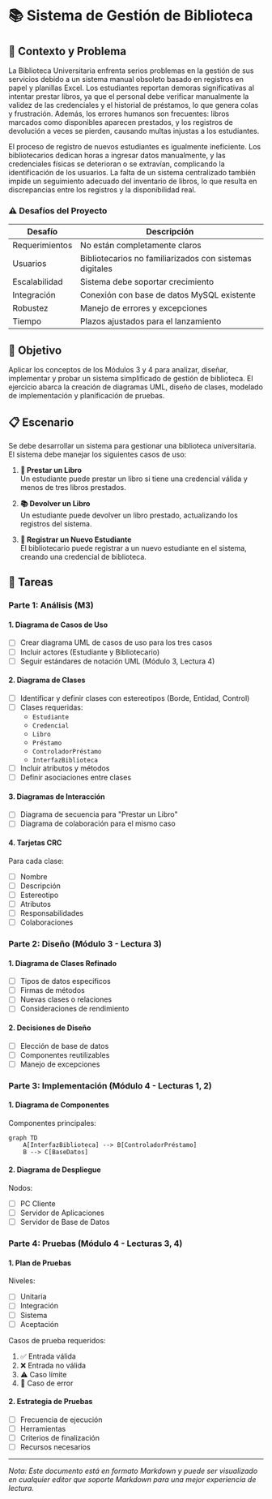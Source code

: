 # 📚 Sistema de Gestión de Biblioteca

## 🎯 Contexto y Problema

La Biblioteca Universitaria enfrenta serios problemas en la gestión de sus servicios debido a un sistema manual obsoleto basado en registros en papel y planillas Excel. Los estudiantes reportan demoras significativas al intentar prestar libros, ya que el personal debe verificar manualmente la validez de las credenciales y el historial de préstamos, lo que genera colas y frustración. Además, los errores humanos son frecuentes: libros marcados como disponibles aparecen prestados, y los registros de devolución a veces se pierden, causando multas injustas a los estudiantes.

El proceso de registro de nuevos estudiantes es igualmente ineficiente. Los bibliotecarios dedican horas a ingresar datos manualmente, y las credenciales físicas se deterioran o se extravían, complicando la identificación de los usuarios. La falta de un sistema centralizado también impide un seguimiento adecuado del inventario de libros, lo que resulta en discrepancias entre los registros y la disponibilidad real.

### ⚠️ Desafíos del Proyecto

| Desafío | Descripción |
|---------|-------------|
| Requerimientos | No están completamente claros |
| Usuarios | Bibliotecarios no familiarizados con sistemas digitales |
| Escalabilidad | Sistema debe soportar crecimiento |
| Integración | Conexión con base de datos MySQL existente |
| Robustez | Manejo de errores y excepciones |
| Tiempo | Plazos ajustados para el lanzamiento |

## 🎯 Objetivo

Aplicar los conceptos de los Módulos 3 y 4 para analizar, diseñar, implementar y probar un sistema simplificado de gestión de biblioteca. El ejercicio abarca la creación de diagramas UML, diseño de clases, modelado de implementación y planificación de pruebas.

## 📋 Escenario

Se debe desarrollar un sistema para gestionar una biblioteca universitaria. El sistema debe manejar los siguientes casos de uso:

1. **📖 Prestar un Libro**  
   Un estudiante puede prestar un libro si tiene una credencial válida y menos de tres libros prestados.

2. **📚 Devolver un Libro**  
   Un estudiante puede devolver un libro prestado, actualizando los registros del sistema.

3. **👤 Registrar un Nuevo Estudiante**  
   El bibliotecario puede registrar a un nuevo estudiante en el sistema, creando una credencial de biblioteca.

## 📝 Tareas

### Parte 1: Análisis (M3)

#### 1. Diagrama de Casos de Uso
- [ ] Crear diagrama UML de casos de uso para los tres casos
- [ ] Incluir actores (Estudiante y Bibliotecario)
- [ ] Seguir estándares de notación UML (Módulo 3, Lectura 4)

#### 2. Diagrama de Clases
- [ ] Identificar y definir clases con estereotipos (Borde, Entidad, Control)
- [ ] Clases requeridas:
  - `Estudiante`
  - `Credencial`
  - `Libro`
  - `Préstamo`
  - `ControladorPréstamo`
  - `InterfazBiblioteca`
- [ ] Incluir atributos y métodos
- [ ] Definir asociaciones entre clases

#### 3. Diagramas de Interacción
- [ ] Diagrama de secuencia para "Prestar un Libro"
- [ ] Diagrama de colaboración para el mismo caso

#### 4. Tarjetas CRC
Para cada clase:
- [ ] Nombre
- [ ] Descripción
- [ ] Estereotipo
- [ ] Atributos
- [ ] Responsabilidades
- [ ] Colaboraciones

### Parte 2: Diseño (Módulo 3 - Lectura 3)

#### 1. Diagrama de Clases Refinado
- [ ] Tipos de datos específicos
- [ ] Firmas de métodos
- [ ] Nuevas clases o relaciones
- [ ] Consideraciones de rendimiento

#### 2. Decisiones de Diseño
- [ ] Elección de base de datos
- [ ] Componentes reutilizables
- [ ] Manejo de excepciones

### Parte 3: Implementación (Módulo 4 - Lecturas 1, 2)

#### 1. Diagrama de Componentes
Componentes principales:
```mermaid
graph TD
    A[InterfazBiblioteca] --> B[ControladorPréstamo]
    B --> C[BaseDatos]
```

#### 2. Diagrama de Despliegue
Nodos:
- [ ] PC Cliente
- [ ] Servidor de Aplicaciones
- [ ] Servidor de Base de Datos

### Parte 4: Pruebas (Módulo 4 - Lecturas 3, 4)

#### 1. Plan de Pruebas
Niveles:
- [ ] Unitaria
- [ ] Integración
- [ ] Sistema
- [ ] Aceptación

Casos de prueba requeridos:
1. ✅ Entrada válida
2. ❌ Entrada no válida
3. ⚠️ Caso límite
4. 🚫 Caso de error

#### 2. Estrategia de Pruebas
- [ ] Frecuencia de ejecución
- [ ] Herramientas
- [ ] Criterios de finalización
- [ ] Recursos necesarios

---
*Nota: Este documento está en formato Markdown y puede ser visualizado en cualquier editor que soporte Markdown para una mejor experiencia de lectura.* 